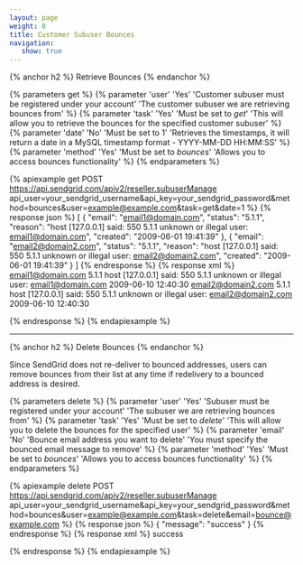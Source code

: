 ```yaml
---
layout: page
weight: 0
title: Customer Subuser Bounces
navigation:
   show: true
---
```


{% anchor h2 %}
Retrieve Bounces 
{% endanchor %}


{% parameters get %}
 {% parameter 'user' 'Yes' 'Customer subuser must be registered under your account' 'The customer subuser we are retrieving bounces from' %}
 {% parameter 'task' 'Yes' 'Must be set to <em>get</em>' 'This will allow you to retrieve the bounces for the specified customer subuser' %}
 {% parameter 'date' 'No' 'Must be set to 1' 'Retrieves the timestamps, it will return a date in a MySQL timestamp format - YYYY-MM-DD HH:MM:SS' %}
 {% parameter 'method' 'Yes' 'Must be set to <em>bounces</em>' 'Allows you to access bounces functionality' %}
{% endparameters %}


{% apiexample get POST https://api.sendgrid.com/apiv2/reseller.subuserManage api_user=your_sendgrid_username&api_key=your_sendgrid_password&method=bounces&user=example@example.com&task=get&date=1 %}
  {% response json %}
[
  {
    "email": "email1@domain.com",
    "status": "5.1.1",
    "reason": "host [127.0.0.1] said: 550 5.1.1 unknown or illegal user: email1@domain.com",
    "created": "2009-06-01 19:41:39"
  },
  {
    "email": "email2@domain2.com",
    "status": "5.1.1",
    "reason": "host [127.0.0.1] said: 550 5.1.1 unknown or illegal user: email2@domain2.com",
    "created": "2009-06-01 19:41:39"
  }
]
  {% endresponse %}
  {% response xml %}
<bounces>
   <bounce>
      <email>email1@domain.com</email>
      <status>5.1.1</status>
      <reason>host [127.0.0.1] said: 550 5.1.1 unknown or illegal user: email1@domain.com</reason>
      <created>2009-06-10 12:40:30</created>
   </bounce>
   <bounce>
      <email>email2@domain2.com</email>
      <status>5.1.1</status>
      <reason>host [127.0.0.1] said: 550 5.1.1 unknown or illegal user: email2@domain2.com</reason>
      <created>2009-06-10 12:40:30</created>
   </bounce>
</bounces>

  {% endresponse %}
{% endapiexample %}

* * * * *

{% anchor h2 %}
Delete Bounces 
{% endanchor %}

Since SendGrid does not re-deliver to bounced addresses, users can remove bounces from their list at any time if redelivery to a bounced address is desired.


{% parameters delete %}
 {% parameter 'user' 'Yes' 'Subuser must be registered under your account' 'The subuser we are retrieving bounces from' %}
 {% parameter 'task' 'Yes' 'Must be set to <em>delete</em>' 'This will allow you to delete the bounces for the specified user' %}
 {% parameter 'email' 'No' 'Bounce email address you want to delete' 'You must specify the bounced email message to remove' %}
 {% parameter 'method' 'Yes' 'Must be set to <em>bounces</em>' 'Allows you to access bounces functionality' %}
{% endparameters %}


{% apiexample delete POST https://api.sendgrid.com/apiv2/reseller.subuserManage api_user=your_sendgrid_username&api_key=your_sendgrid_password&method=bounces&user=example@example.com&task=delete&email=bounce@example.com %}
  {% response json %}
{
  "message": "success"
}
  {% endresponse %}
  {% response xml %}
<result>
   <message>success</message>
</result>

  {% endresponse %}
{% endapiexample %}
